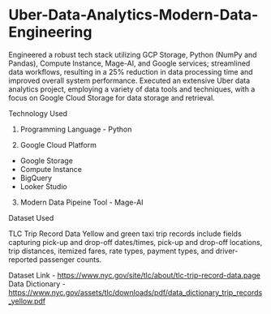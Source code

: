 # Uber-Data-Analytics-Modern-Data-Engineering

Engineered a robust tech stack utilizing GCP Storage, Python (NumPy and Pandas), Compute Instance, Mage-AI, and Google services; streamlined data workflows, resulting in a 25% reduction in data processing time and improved overall system performance.
Executed an extensive Uber data analytics project, employing a variety of data tools and techniques, with a focus on Google Cloud Storage for data storage and retrieval.

Technology Used

1. Programming Language - Python

2. Google Cloud Platform
- Google Storage
- Compute Instance
- BigQuery
- Looker Studio

3. Modern Data Pipeine Tool - Mage-AI

Dataset Used

TLC Trip Record Data Yellow and green taxi trip records include fields capturing pick-up and drop-off dates/times, pick-up and drop-off locations, trip distances, itemized fares, rate types, payment types, and driver-reported passenger counts.

Dataset Link - https://www.nyc.gov/site/tlc/about/tlc-trip-record-data.page
Data Dictionary - https://www.nyc.gov/assets/tlc/downloads/pdf/data_dictionary_trip_records_yellow.pdf
